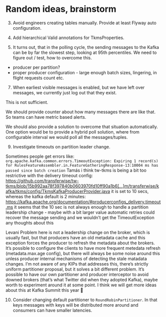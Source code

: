 # Random ideas, brainstorm

3. Avoid engineers creating tables manually. Provide at least Flyway auto configuration.

5. Add hierarchical Valid annotations for TkmsProperties.

6. It turns out, that in the polling cycle, the sending messages to the Kafka can be by far the slowest step,
looking at 95th percentiles. We need to figure out / test, how to overcome this.
* producer per partition?
* proper producer configuration - large enough batch sizes, lingering, in flight requests count etc.

7. When earliest visible messages is enabled, but we have left over messages, we currently just log out that they exist.

This is not sufficient.

We should provide counter about how many messages there are like that. So teams can have metric based alerts.

We should also provide a solution to overcome that situation automatically. One option would be to provide a hybrid poll
solution, where from configurable interval we would poll all the messages/tuples.

9. Investigate timeouts on partition leader change.

Sometimes people get errors like:  `org.apache.kafka.common.errors.TimeoutException: Expiring 1 record(s) for RulesFeatureAssembler.in.FeatureGatheringResponse-13:10004 ms has passed since batch creation`
Tamás
i think tw-tkms is being a bit too restrictive with the delivery timeout config: https://github.com/transferwise/tw-tkms/blob/15b992aa78f397840b0603970fd10ff90a1b6[…]m/transferwise/kafka/tkms/config/TkmsKafkaProducerProvider.java
it is set to 10 secs, whereas the kafka default is 2 minutes: https://kafka.apache.org/documentation/#producerconfigs_delivery.timeout.ms
it seems that the 10 sec is not always enough to handle a partition leadership change - maybe with a bit larger value automatic retries could recover the message sending and we wouldn’t get the TimeoutException
any thoughts about this

Levani
Problem here is not a leadership change on the broker, which is usually fast, but that producers have an old metadata cache and this exception forces the producer to refresh the metadata about the brokers. It’s possible to configure the clients to have more frequent metedata refresh (metadata.max.age config), but there will always be some noise around this unless producer internal mechanisms of detecting the stale matadata changes.
I’m not aware of any KIPs that addresses this, there’s strictly uniform partitioner proposal, but it solves a bit different problem.
It’s possible to have our own partitioner and producer interceptor to avoid downed brokers (that’s what Twitter did when they adopted Kafka), maybe worth to experiment around it at some point. I think we will get more ideas about this at Kafka Summit this year :slightly_smiling_face:

10. Consider changing default partitioner to `RoundRobinPartitioner`.
    In that keys messages with <null> keys will be distributed more around and consumers can have smaller latencies.
